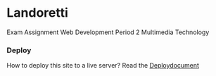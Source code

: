 # Landoretti
Exam Assignment Web Development Period 2 Multimedia Technology
### Deploy
How to deploy this site to a live server?
Read the [Deploydocument](deploy.md)

